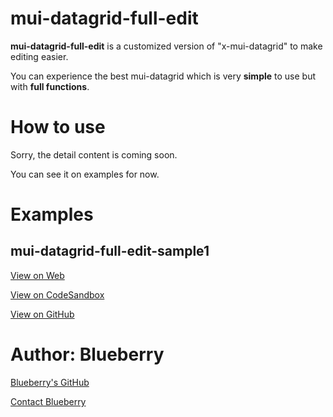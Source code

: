 # mui-datagrid-full-edit
**mui-datagrid-full-edit** is a customized version of "x-mui-datagrid" to make editing easier.

You can experience the best mui-datagrid  which is very **simple** to use but with **full functions**.

# How to use

Sorry, the detail content is coming soon.

You can see it on examples for now.

# Examples
## mui-datagrid-full-edit-sample1
[View on Web](https://mysrxu.csb.app/)

[View on CodeSandbox](https://codesandbox.io/s/mui-datagrid-full-edit-sample1-mysrxu)

[View on GitHub](https://github.com/prettyblueberry/mui-datagrid-full-edit-sample1)

# Author: Blueberry
[Blueberry's GitHub](https://github.com/prettyblueberry)

[Contact Blueberry](https://form.jotform.com/230442827812353)